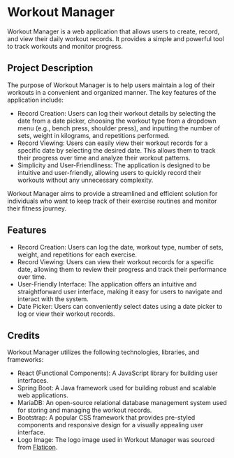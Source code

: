 # Workout Manager

Workout Manager is a web application that allows users to create, record, and view their daily workout records. It provides a simple and powerful tool to track workouts and monitor progress.

## Project Description

The purpose of Workout Manager is to help users maintain a log of their workouts in a convenient and organized manner. The key features of the application include:

- Record Creation: Users can log their workout details by selecting the date from a date picker, choosing the workout type from a dropdown menu (e.g., bench press, shoulder press), and inputting the number of sets, weight in kilograms, and repetitions performed.
- Record Viewing: Users can easily view their workout records for a specific date by selecting the desired date. This allows them to track their progress over time and analyze their workout patterns.
- Simplicity and User-Friendliness: The application is designed to be intuitive and user-friendly, allowing users to quickly record their workouts without any unnecessary complexity.

Workout Manager aims to provide a streamlined and efficient solution for individuals who want to keep track of their exercise routines and monitor their fitness journey.

## Features

- Record Creation: Users can log the date, workout type, number of sets, weight, and repetitions for each exercise.
- Record Viewing: Users can view their workout records for a specific date, allowing them to review their progress and track their performance over time.
- User-Friendly Interface: The application offers an intuitive and straightforward user interface, making it easy for users to navigate and interact with the system.
- Date Picker: Users can conveniently select dates using a date picker to log or view their workout records.

## Credits

Workout Manager utilizes the following technologies, libraries, and frameworks:

- React (Functional Components): A JavaScript library for building user interfaces.
- Spring Boot: A Java framework used for building robust and scalable web applications.
- MariaDB: An open-source relational database management system used for storing and managing the workout records.
- Bootstrap: A popular CSS framework that provides pre-styled components and responsive design for a visually appealing user interface.
- Logo Image: The logo image used in Workout Manager was sourced from [Flaticon](https://www.flaticon.com/free-icons/gym/2). 



